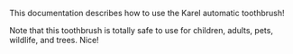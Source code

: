 This documentation describes how to use the Karel automatic toothbrush!

Note that this toothbrush is totally safe to use for children, adults, pets, wildlife, and trees. Nice!

